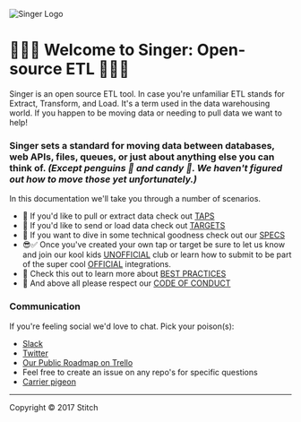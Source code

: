 ![Singer Logo](https://trello-attachments.s3.amazonaws.com/58c8696247956895aea87ef2/58d2d15c8baaf0c33f36c87f/a789e41241329c5b972a6e105e954543/Screen_Shot_2017-04-27_at_3.58.09_PM.png)

# 🎉👋🏽 Welcome to Singer: Open-source ETL 🎉👋🏽


Singer is an open source ETL tool. In case you're unfamiliar ETL stands for Extract, Transform, and Load. It's a term used in the data warehousing world. If you happen to be moving data or needing to pull data we want to help!

### Singer sets a standard for moving data between databases, web APIs, files, queues, or just about anything else you can think of. _(Except penguins 🐧 and candy 🍬. We haven't figured out how to move those yet unfortunately.)_

In this documentation we'll take you through a number of scenarios. 

- 🍺 If you'd like to pull or extract data check out [TAPS](02_EXTRACT_WITH_TAPS.md)
- 🎯 If you'd like to send or load data check out [TARGETS](03_LOAD_WITH_TARGETS.md)
- 📝 If you want to dive in some technical goodness check out our [SPECS](07_SPEC.md)
- 😎✅ Once you've created your own tap or target be sure to let us know and join our kool kids [UNOFFICIAL](04_COOL_UNOFFICIAL_CLUB.md) club or learn how to submit to be part of the super cool [OFFICIAL](05_MAKE_IT_OFFICIAL.md) integrations.
- 💯 Check this out to learn more about [BEST PRACTICES](06_BEST_PRACTICES.md)
- 🤝 And above all please respect our [CODE OF CONDUCT](09_CODE_OF_CONDUCT.md)


### Communication
If you're feeling social we'd love to chat. Pick your poison(s):
- [Slack](https://singer-slackin.herokuapp.com/)
- [Twitter](https://twitter.com/singer_io)
- [Our Public Roadmap on Trello](https://trello.com/b/BMNRnIoU/singer-roadmap)
- Feel free to create an issue on any repo's for specific questions
- [Carrier pigeon](beta)


---

Copyright &copy; 2017 Stitch
